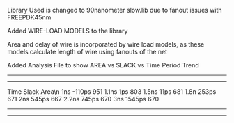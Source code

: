 
Library Used is changed to 90nanometer slow.lib due to fanout issues with FREEPDK45nm

Added WIRE-LOAD MODELS to the library


Area and delay of wire is incorporated by wire load models, as these models calculate length of wire using fanouts of the net


Added Analysis File to show AREA vs SLACK vs Time Period Trend



******************************************************************************************
******************************************************************************************

Time    Slack    Area\n
1ns    -110ps    951
1.1ns     1ps    803
1.5ns    11ps    681
1.8n    253ps    671
2ns	    545ps    667
2.2ns   745ps    670
3ns    1545ps    670

******************************************************************************************
******************************************************************************************
